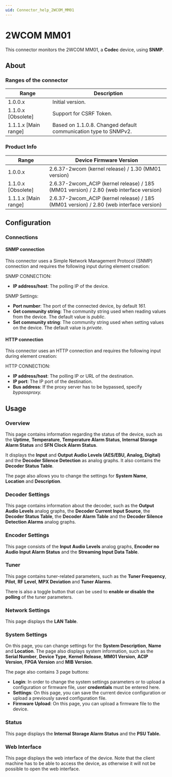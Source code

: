 ```yaml
---
uid: Connector_help_2WCOM_MM01
---
```


# 2WCOM MM01

This connector monitors the 2WCOM MM01, a **Codec** device, using **SNMP**.

## About

### Ranges of the connector

| **Range**              | **Description**                                                 |
|------------------------|-----------------------------------------------------------------|
| 1.0.0.x                | Initial version.                                                |
| 1.1.0.x \[Obsolete\]   | Support for CSRF Token.                                         |
| 1.1.1.x \[Main range\] | Based on 1.1.0.8. Changed default communication type to SNMPv2. |

### Product Info

| **Range**              | **Device Firmware Version**                                                            |
|------------------------|----------------------------------------------------------------------------------------|
| 1.0.0.x                | 2.6.37-2wcom (kernel release) / 1.30 (MM01 version)                                    |
| 1.1.0.x \[Obsolete\]   | 2.6.37-2wcom_ACIP (kernel release) / 185 (MM01 version) / 2.80 (web interface version) |
| 1.1.1.x \[Main range\] | 2.6.37-2wcom_ACIP (kernel release) / 185 (MM01 version) / 2.80 (web interface version) |

## Configuration

### Connections

#### SNMP connection

This connector uses a Simple Network Management Protocol (SNMP) connection and requires the following input during element creation:

SNMP CONNECTION:

- **IP address/host**: The polling IP of the device.

SNMP Settings:

- **Port number**: The port of the connected device, by default *161.*
- **Get community string**: The community string used when reading values from the device. The default value is *public*.
- **Set community string**: The community string used when setting values on the device. The default value is *private*.

#### HTTP connection

This connector uses an HTTP connection and requires the following input during element creation:

HTTP CONNECTION:

- **IP address/host**: The polling IP or URL of the destination.
- **IP port**: The IP port of the destination.
- **Bus address**: If the proxy server has to be bypassed, specify *bypassproxy.*

## Usage

### Overview

This page contains information regarding the status of the device, such as the **Uptime**, **Temperature**, **Temperature Alarm Status**, **Internal Storage Alarm Status** and **SFN Clock Alarm Status**.

It displays the **Input** and **Output Audio Levels (AES/EBU, Analog, Digital)** and the **Decoder Silence Detection** as analog graphs. It also contains the **Decoder Status Table**.

The page also allows you to change the settings for **System Name**, **Location** and **Description**.

### Decoder Settings

This page contains information about the decoder, such as the **Output Audio Levels** analog graphs, the **Decoder Current Input Source**, the **Decoder Status Table**, the **Decoder Alarm Table** and the **Decoder Silence Detection Alarms** analog graphs.

### Encoder Settings

This page consists of the **Input Audio Levels** analog graphs, **Encoder no Audio Input Alarm Status** and the **Streaming Input Data Table**.

### Tuner

This page contains tuner-related parameters, such as the **Tuner Frequency**, **Pilot**, **RF Level**, **MPX Deviation** and **Tuner Alarms**.

There is also a toggle button that can be used to **enable or disable the polling** of the tuner parameters.

### Network Settings

This page displays the **LAN Table**.

### System Settings

On this page, you can change settings for the **System Description**, **Name** and **Location**. The page also displays system information, such as the **Serial Number**, **Device Type**, **Kernel Release**, **MM01 Version**, **ACIP Version**, **FPGA Version** and **MIB Version**.

The page also contains 3 page buttons:

- **Login**: In order to change the system settings parameters or to upload a configuration or firmware file, user **credentials** must be entered here.
- **Settings**: On this page, you can save the current device configuration or upload a previously saved configuration file.
- **Firmware** **Upload**: On this page, you can upload a firmware file to the device.

### Status

This page displays the **Internal Storage Alarm Status** and the **PSU Table.**

### Web Interface

This page displays the web interface of the device. Note that the client machine has to be able to access the device, as otherwise it will not be possible to open the web interface.
